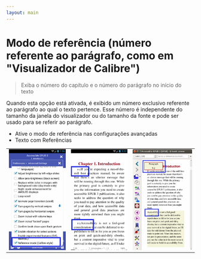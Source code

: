 ```yaml
---
layout: main
---
```


# Modo de referência (número referente ao parágrafo, como em &quot;Visualizador de Calibre&quot;)

> Exiba o número do capítulo e o número do parágrafo no início do texto

Quando esta opção está ativada, é exibido um número exclusivo referente ao parágrafo ao qual o texto pertence.
Esse número é independente do tamanho da janela do visualizador ou do tamanho da fonte e pode ser usado para se referir ao parágrafo.

* Ative o modo de referência nas configurações avançadas
* Texto com Referências

||||
|-|-|-|
|![](1.png)|![](3.png)|![](2.png)|

